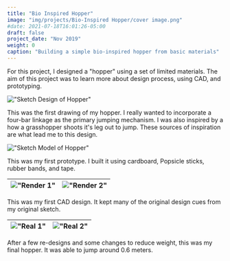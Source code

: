```yaml
---
title: "Bio Inspired Hopper"
image: "img/projects/Bio-Inspired Hopper/cover image.png"
#date: 2021-07-18T16:01:26-05:00
draft: false
project_date: "Nov 2019"
weight: 0
caption: "Building a simple bio-inspired hopper from basic materials"
---
```


For this project, I designed a "hopper" using a set of limited materials. The aim of this project was to learn more about design process, using CAD, and prototyping.

!["Sketch Design of Hopper"](/img/projects/Bio-Inspired%20Hopper/hopper%20sketch.jpg)

This was the first drawing of my hopper. I really wanted to incorporate a four-bar linkage as the primary jumping mechanism. I was also inspired by a how a grasshopper shoots it's leg out to jump. These sources of inspiration are what lead me to this design.

!["Sketch Model of Hopper"](/img/projects/Bio-Inspired%20Hopper/sketch%20model.jpg)

This was my first prototype. I built it using cardboard, Popsicle sticks, rubber bands, and tape.

|!["Render 1"](/img/projects/Bio-Inspired%20Hopper/render1.png)|!["Render 2"](/img/projects/Bio-Inspired%20Hopper/render2.png)|
|:-:|:-:|

This was my first CAD design. It kept many of the original design cues from my original sketch. 

|!["Real 1"](/img/projects/Bio-Inspired%20Hopper/real1.jpg)|!["Real 2"](/img/projects/Bio-Inspired%20Hopper/real2.jpg)|
|:-:|:-:|


After a few re-designs and some changes to reduce weight, this was my final hopper. It was able to jump around 0.6 meters.
